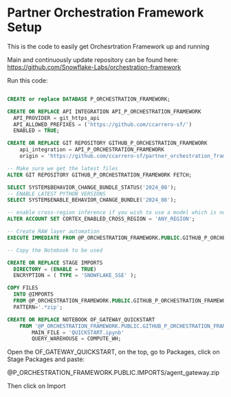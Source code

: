 # Partner Orchestration Framework Setup

This is the code to easily get Orchesrtration Framework up and running

Main and continuously update repository can be found here:
https://github.com/Snowflake-Labs/orchestration-framework

Run this code:

```sql

CREATE or replace DATABASE P_ORCHESTRATION_FRAMEWORK;

CREATE OR REPLACE API INTEGRATION API_P_ORCHESTRATION_FRAMEWORK
  API_PROVIDER = git_https_api
  API_ALLOWED_PREFIXES = ('https://github.com/ccarrero-sf/')
  ENABLED = TRUE;

CREATE OR REPLACE GIT REPOSITORY GITHUB_P_ORCHESTRATION_FRAMEWORK
    api_integration = API_P_ORCHESTRATION_FRAMEWORK
    origin = 'https://github.com/ccarrero-sf/partner_orchestration_framework_setup';

-- Make sure we get the latest files
ALTER GIT REPOSITORY GITHUB_P_ORCHESTRATION_FRAMEWORK FETCH;

SELECT SYSTEM$BEHAVIOR_CHANGE_BUNDLE_STATUS('2024_08');
-- ENABLE LATEST PYTHON VERSIONS
SELECT SYSTEM$ENABLE_BEHAVIOR_CHANGE_BUNDLE('2024_08');

-- enable cross-region inference if you wish to use a model which is not available in your region
ALTER ACCOUNT SET CORTEX_ENABLED_CROSS_REGION = 'ANY_REGION';

-- Create RAW layer automation
EXECUTE IMMEDIATE FROM @P_ORCHESTRATION_FRAMEWORK.PUBLIC.GITHUB_P_ORCHESTRATION_FRAMEWORK/branches/main/setup.sql;

-- Copy the Notebook to be used

CREATE OR REPLACE STAGE IMPORTS
  DIRECTORY = (ENABLE = TRUE)
  ENCRYPTION = ( TYPE = 'SNOWFLAKE_SSE' );

COPY FILES
  INTO @IMPORTS
  FROM @P_ORCHESTRATION_FRAMEWORK.PUBLIC.GITHUB_P_ORCHESTRATION_FRAMEWORK/branches/main/imports/
  PATTERN='.*zip';

CREATE OR REPLACE NOTEBOOK OF_GATEWAY_QUICKSTART
    FROM '@P_ORCHESTRATION_FRAMEWORK.PUBLIC.GITHUB_P_ORCHESTRATION_FRAMEWORK/branches/main/' 
        MAIN_FILE = 'QUICKSTART.ipynb' 
        QUERY_WAREHOUSE = COMPUTE_WH;

```

Open the OF_GATEWAY_QUICKSTART, on the top, go to Packages, click on Stage Packages and paste:

@P_ORCHESTRATION_FRAMEWORK.PUBLIC.IMPORTS/agent_gateway.zip

Then click on Import
